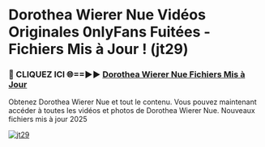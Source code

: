 # Dorothea Wierer Nue Vidéos Originales 0nlyFans Fuitées - Fichiers Mis à Jour ! (jt29)

<h3>🔴 CLIQUEZ ICI 🌐==►► <a href="https://tinyurl.com/2pmr4ezf" rel="nofollow">Dorothea Wierer Nue Fichiers Mis à Jour</a></h3>

Obtenez Dorothea Wierer Nue et tout le contenu. Vous pouvez maintenant accéder à toutes les vidéos et photos de Dorothea Wierer Nue. Nouveaux fichiers mis à jour 2025

[![jt29](https://i.imgur.com/6SNvagu.gif)](https://tinyurl.com/2pmr4ezf)

